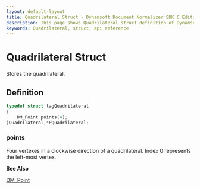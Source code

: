 ```yaml
---
layout: default-layout
title: Quadrilateral Struct - Dynamsoft Document Normalizer SDK C Edition
description: This page shows Quadrilateral struct definition of Dynamsoft Document Normalizer SDK C Edition.
keywords: Quadrilateral, struct, api reference
---
```



# Quadrilateral Struct

Stores the quadrilateral.  

## Definition

```c
typedef struct tagQuadrilateral
{
    DM_Point points[4];
}Quadrilateral,*PQuadrilateral;
```

### points

Four vertexes in a clockwise direction of a quadrilateral. Index 0 represents the left-most vertex.

**See Also**

[DM_Point](point.md)
